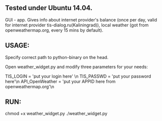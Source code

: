 Tested under Ubuntu 14.04. 
--------------------------

GUI - app. Gives info about internet provider's balance (once per day, valid for internet provider tis-dialog.ru(Kaliningrad)), local weather (got from openweathermap.org, every 15 mins by default).

USAGE:
------
Specify correct path to python-binary on the head.

Open weather_widget.py and modify three parameters for your needs:

TIS_LOGIN = 'put your login here' \n
TIS_PASSWD = 'put your password here'\n 
API_OpenWeather = 'put your APPID here from openweathermap.org'\n

RUN:
----
chmod +x weather_widget.py 
./weather_widget.py

